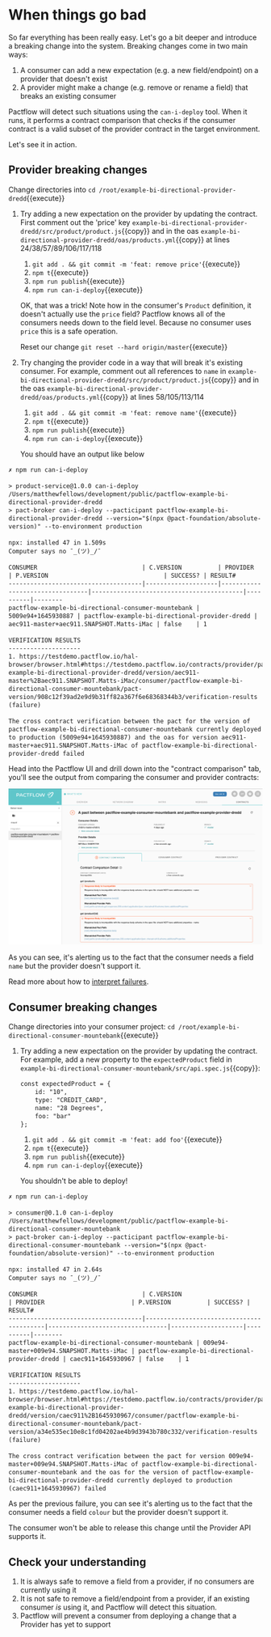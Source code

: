 # When things go bad

So far everything has been really easy. Let's go a bit deeper and introduce a breaking change into the system. Breaking changes come in two main ways:

1. A consumer can add a new expectation (e.g. a new field/endpoint) on a provider that doesn't exist
1. A provider might make a change (e.g. remove or rename a field) that breaks an existing consumer

Pactflow will detect such situations using the `can-i-deploy` tool. When it runs, it performs a contract comparison that checks if the consumer contract is a valid subset of the provider contract in the target environment.

Let's see it in action.

## Provider breaking changes

Change directories into `cd /root/example-bi-directional-provider-dredd`{{execute}}

1.  Try adding a new expectation on the provider by updating the contract. First comment out the 'price' key `example-bi-directional-provider-dredd/src/product/product.js`{{copy}} and in the oas `example-bi-directional-provider-dredd/oas/products.yml`{{copy}} at lines 24/38/57/89/106/117/118

    1. `git add . && git commit -m 'feat: remove price'`{{execute}}
    2. `npm t`{{execute}}
    3. `npm run publish`{{execute}}
    4. `npm run can-i-deploy`{{execute}}

    OK, that was a trick! Note how in the consumer's `Product` definition, it doesn't actually use the `price` field? Pactflow knows all of the consumers needs down to the field level. Because no consumer uses `price` this is a safe operation.

    Reset our change `git reset --hard origin/master`{{execute}}

2.  Try changing the provider code in a way that will break it's existing consumer. For example, comment out all references to `name` in `example-bi-directional-provider-dredd/src/product/product.js`{{copy}} and in the oas `example-bi-directional-provider-dredd/oas/products.yml`{{copy}} at lines 58/105/113/114

    1. `git add . && git commit -m 'feat: remove name'`{{execute}}
    2. `npm t`{{execute}}
    3. `npm run publish`{{execute}}
    4. `npm run can-i-deploy`{{execute}}

    You should have an output like below

```
✗ npm run can-i-deploy

> product-service@1.0.0 can-i-deploy /Users/matthewfellows/development/public/pactflow-example-bi-directional-provider-dredd
> pact-broker can-i-deploy --pacticipant pactflow-example-bi-directional-provider-dredd --version="$(npx @pact-foundation/absolute-version)" --to-environment production

npx: installed 47 in 1.509s
Computer says no ¯_(ツ)_/¯

CONSUMER                             | C.VERSION          | PROVIDER                        | P.VERSION                                | SUCCESS? | RESULT#
-------------------------------------|--------------------|---------------------------------|------------------------------------------|----------|--------
pactflow-example-bi-directional-consumer-mountebank | 5009e94+1645930887 | pactflow-example-bi-directional-provider-dredd | aec911-master+aec911.SNAPSHOT.Matts-iMac | false    | 1

VERIFICATION RESULTS
--------------------
1. https://testdemo.pactflow.io/hal-browser/browser.html#https://testdemo.pactflow.io/contracts/provider/pactflow-example-bi-directional-provider-dredd/version/aec911-master%2Baec911.SNAPSHOT.Matts-iMac/consumer/pactflow-example-bi-directional-consumer-mountebank/pact-version/908c12f39ad2e9d9b31ff82a367f6e68368344b3/verification-results (failure)

The cross contract verification between the pact for the version of pactflow-example-bi-directional-consumer-mountebank currently deployed to production (5009e94+1645930887) and the oas for version aec911-master+aec911.SNAPSHOT.Matts-iMac of pactflow-example-bi-directional-provider-dredd failed
```

Head into the Pactflow UI and drill down into the "contract comparison" tab, you'll see the output from comparing the consumer and provider contracts:

![pactflow dashboard - completed](./assets/cross-contract-failure.png)

As you can see, it's alerting us to the fact that the consumer needs a field `name` but the provider doesn't support it.

Read more about how to [interpret failures](https://docs.pactflow.io/docs/bi-directional-contract-testing/compatibility-checks).

## Consumer breaking changes

Change directories into your consumer project: `cd /root/example-bi-directional-consumer-mountebank`{{execute}}

1.  Try adding a new expectation on the provider by updating the contract. For example, add a new property to the `expectedProduct` field in `example-bi-directional-consumer-mountebank/src/api.spec.js`{{copy}}:

    ```
    const expectedProduct = {
        id: "10",
        type: "CREDIT_CARD",
        name: "28 Degrees",
        foo: "bar"
    };
    ```

    1. `git add . && git commit -m 'feat: add foo'`{{execute}}
    2. `npm t`{{execute}}
    3. `npm run publish`{{execute}}
    4. `npm run can-i-deploy`{{execute}}

    You shouldn't be able to deploy!

```
✗ npm run can-i-deploy

> consumer@0.1.0 can-i-deploy /Users/matthewfellows/development/public/pactflow-example-bi-directional-consumer-mountebank
> pact-broker can-i-deploy --pacticipant pactflow-example-bi-directional-consumer-mountebank --version="$(npx @pact-foundation/absolute-version)" --to-environment production

npx: installed 47 in 2.64s
Computer says no ¯_(ツ)_/¯

CONSUMER                             | C.VERSION                                | PROVIDER                        | P.VERSION          | SUCCESS? | RESULT#
-------------------------------------|------------------------------------------|---------------------------------|--------------------|----------|--------
pactflow-example-bi-directional-consumer-mountebank | 009e94-master+009e94.SNAPSHOT.Matts-iMac | pactflow-example-bi-directional-provider-dredd | caec911+1645930967 | false    | 1

VERIFICATION RESULTS
--------------------
1. https://testdemo.pactflow.io/hal-browser/browser.html#https://testdemo.pactflow.io/contracts/provider/pactflow-example-bi-directional-provider-dredd/version/caec911%2B1645930967/consumer/pactflow-example-bi-directional-consumer-mountebank/pact-version/a34e535ec10e8c1fd04202ae4b9d3943b780c332/verification-results (failure)

The cross contract verification between the pact for version 009e94-master+009e94.SNAPSHOT.Matts-iMac of pactflow-example-bi-directional-consumer-mountebank and the oas for the version of pactflow-example-bi-directional-provider-dredd currently deployed to production (caec911+1645930967) failed
```

As per the previous failure, you can see it's alerting us to the fact that the consumer needs a field `colour` but the provider doesn't support it.

The consumer won't be able to release this change until the Provider API supports it.

## Check your understanding

1. It is always safe to remove a field from a provider, if no consumers are currently using it
1. It is not safe to remove a field/endpoint from a provider, if an existing consumer _is_ using it, and Pactflow will detect this situation.
1. Pactflow will prevent a consumer from deploying a change that a Provider has yet to support


